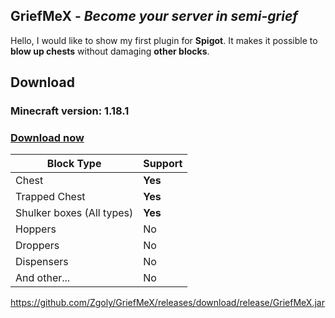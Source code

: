 ## GriefMeX - *Become your server in semi-grief*
Hello, I would like to show my first plugin for **Spigot**. It makes it possible to **blow up chests** without damaging **other blocks**.

## Download
### Minecraft version: 1.18.1
### [Download now](https://github.com/Zgoly/GriefMeX/releases/latest/download/GriefMeX.jar)

|Block Type               |Support|
|-------------------------|-------|
|Chest                    |**Yes**|
|Trapped Chest            |**Yes**|
|Shulker boxes (All types)|**Yes**|
|Hoppers                  |No     |
|Droppers                 |No     |
|Dispensers               |No     |
|And other...             |No     |
https://github.com/Zgoly/GriefMeX/releases/download/release/GriefMeX.jar
